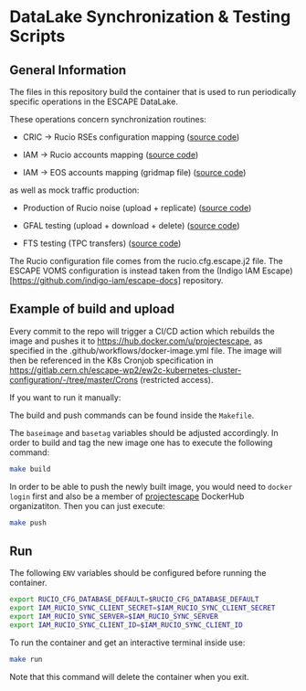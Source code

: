 # DataLake Synchronization & Testing Scripts

## General Information

The files in this repository build the container that is used to run periodically specific operations in the ESCAPE DataLake.

These operations concern synchronization routines:

* CRIC &#8594; Rucio RSEs configuration mapping ([source code](https://github.com/ESCAPE-WP2/Utilities-and-Operations-Scripts/tree/master/cric-rucio-sync))

* IAM &#8594; Rucio accounts mapping ([source code](https://github.com/ESCAPE-WP2/Utilities-and-Operations-Scripts/tree/master/iam-rucio-sync))

* IAM &#8594; EOS accounts mapping (gridmap file) ([source code](https://github.com/ESCAPE-WP2/Utilities-and-Operations-Scripts/tree/master/iam-gridmap-sync))

as well as mock traffic production:

* Production of Rucio noise (upload + replicate) ([source code](https://github.com/ESCAPE-WP2/DataLake-Crons/blob/master/scripts/rucio_produce_noise.sh))

* GFAL testing (upload + download + delete) ([source code](https://github.com/ESCAPE-WP2/Utilities-and-Operations-Scripts/tree/master/gfal-sam-testing))

* FTS testing (TPC transfers) ([source code](https://github.com/ESCAPE-WP2/fts-analysis-datalake))

The Rucio configuration file comes from the rucio.cfg.escape.j2 file. 
The ESCAPE VOMS configuration is instead taken from the (Indigo IAM  Escape)[https://github.com/indigo-iam/escape-docs] repository. 


## Example of build and upload

Every commit to the repo will trigger a CI/CD action which rebuilds the image and pushes it to https://hub.docker.com/u/projectescape, as specified in the .github/workflows/docker-image.yml file. The image will then be referenced in the K8s Cronjob specification in https://gitlab.cern.ch/escape-wp2/ew2c-kubernetes-cluster-configuration/-/tree/master/Crons (restricted access). 

If you want to run it manually: 

The build and push commands can be found inside the `Makefile`. 

The `baseimage` and `basetag` variables should be adjusted accordingly. In order to build and tag the new image one has to execute the following command:
```bash
make build 
```
In order to be able to push the newly built image, you would need to `docker login` first and also be a member of [projectescape](https://hub.docker.com/u/projectescape) DockerHub organizatiton. Then you can just execute:
```bash
make push
```
## Run

The following `ENV` variables should be configured before running the container.
```bash
export RUCIO_CFG_DATABASE_DEFAULT=$RUCIO_CFG_DATABASE_DEFAULT
export IAM_RUCIO_SYNC_CLIENT_SECRET=$IAM_RUCIO_SYNC_CLIENT_SECRET
export IAM_RUCIO_SYNC_SERVER=$IAM_RUCIO_SYNC_SERVER
export IAM_RUCIO_SYNC_CLIENT_ID=$IAM_RUCIO_SYNC_CLIENT_ID
```
To run the container and get an interactive terminal inside use:
```bash
make run
```
Note that this command will delete the container when you exit.
